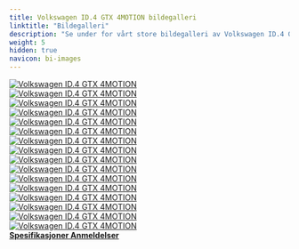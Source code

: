 ```yaml
---
title: Volkswagen ID.4 GTX 4MOTION bildegalleri
linktitle: "Bildegalleri"
description: "Se under for vårt store bildegalleri av Volkswagen ID.4 GTX 4MOTION. Klikk på bildene for høyoppløselige versjoner."
weight: 5
hidden: true
navicon: bi-images
---
```

<!-- markdownlint-disable MD033 -->
<div class="row" id ="my-gallery">
	<div class="pswp-grid-item col-6 col-md-4">
		<a href="https://media.evkx.net/multimedia/models/volkswagen/id.4/id.4_gtx_4motion/exterior_1.jpg"
data-pswp-src="https://media.evkx.net/multimedia/models/volkswagen/id.4/id.4_gtx_4motion/exterior_1.jpg"
data-pswp-width="3000"
data-pswp-height="2000" 
target="_blank">
			<img src="https://media.evkx.net/multimedia/models/volkswagen/id.4/id.4_gtx_4motion/exterior_1_xst.jpg" alt="Volkswagen ID.4 GTX 4MOTION" class="img-fluid " />
		</a>
	</div>
	<div class="pswp-grid-item col-6 col-md-4">
		<a href="https://media.evkx.net/multimedia/models/volkswagen/id.4/id.4_gtx_4motion/exterior_2.jpg"
data-pswp-src="https://media.evkx.net/multimedia/models/volkswagen/id.4/id.4_gtx_4motion/exterior_2.jpg"
data-pswp-width="3000"
data-pswp-height="2000" 
target="_blank">
			<img src="https://media.evkx.net/multimedia/models/volkswagen/id.4/id.4_gtx_4motion/exterior_2_xst.jpg" alt="Volkswagen ID.4 GTX 4MOTION" class="img-fluid " />
		</a>
	</div>
	<div class="pswp-grid-item col-6 col-md-4">
		<a href="https://media.evkx.net/multimedia/models/volkswagen/id.4/id.4_gtx_4motion/exterior_3.jpg"
data-pswp-src="https://media.evkx.net/multimedia/models/volkswagen/id.4/id.4_gtx_4motion/exterior_3.jpg"
data-pswp-width="3000"
data-pswp-height="2000" 
target="_blank">
			<img src="https://media.evkx.net/multimedia/models/volkswagen/id.4/id.4_gtx_4motion/exterior_3_xst.jpg" alt="Volkswagen ID.4 GTX 4MOTION" class="img-fluid " />
		</a>
	</div>
	<div class="pswp-grid-item col-6 col-md-4">
		<a href="https://media.evkx.net/multimedia/models/volkswagen/id.4/id.4_gtx_4motion/exterior_4.jpg"
data-pswp-src="https://media.evkx.net/multimedia/models/volkswagen/id.4/id.4_gtx_4motion/exterior_4.jpg"
data-pswp-width="3000"
data-pswp-height="2220" 
target="_blank">
			<img src="https://media.evkx.net/multimedia/models/volkswagen/id.4/id.4_gtx_4motion/exterior_4_xst.jpg" alt="Volkswagen ID.4 GTX 4MOTION" class="img-fluid " />
		</a>
	</div>
	<div class="pswp-grid-item col-6 col-md-4">
		<a href="https://media.evkx.net/multimedia/models/volkswagen/id.4/id.4_gtx_4motion/frontseats_1.jpg"
data-pswp-src="https://media.evkx.net/multimedia/models/volkswagen/id.4/id.4_gtx_4motion/frontseats_1.jpg"
data-pswp-width="3000"
data-pswp-height="2000" 
target="_blank">
			<img src="https://media.evkx.net/multimedia/models/volkswagen/id.4/id.4_gtx_4motion/frontseats_1_xst.jpg" alt="Volkswagen ID.4 GTX 4MOTION" class="img-fluid " />
		</a>
	</div>
	<div class="pswp-grid-item col-6 col-md-4">
		<a href="https://media.evkx.net/multimedia/models/volkswagen/id.4/id.4_gtx_4motion/frontseats_2.jpg"
data-pswp-src="https://media.evkx.net/multimedia/models/volkswagen/id.4/id.4_gtx_4motion/frontseats_2.jpg"
data-pswp-width="3000"
data-pswp-height="1582" 
target="_blank">
			<img src="https://media.evkx.net/multimedia/models/volkswagen/id.4/id.4_gtx_4motion/frontseats_2_xst.jpg" alt="Volkswagen ID.4 GTX 4MOTION" class="img-fluid " />
		</a>
	</div>
	<div class="pswp-grid-item col-6 col-md-4">
		<a href="https://media.evkx.net/multimedia/models/volkswagen/id.4/id.4_gtx_4motion/headlights_1.jpg"
data-pswp-src="https://media.evkx.net/multimedia/models/volkswagen/id.4/id.4_gtx_4motion/headlights_1.jpg"
data-pswp-width="3000"
data-pswp-height="1687" 
target="_blank">
			<img src="https://media.evkx.net/multimedia/models/volkswagen/id.4/id.4_gtx_4motion/headlights_1_xst.jpg" alt="Volkswagen ID.4 GTX 4MOTION" class="img-fluid " />
		</a>
	</div>
	<div class="pswp-grid-item col-6 col-md-4">
		<a href="https://media.evkx.net/multimedia/models/volkswagen/id.4/id.4_gtx_4motion/main_1.jpg"
data-pswp-src="https://media.evkx.net/multimedia/models/volkswagen/id.4/id.4_gtx_4motion/main_1.jpg"
data-pswp-width="3000"
data-pswp-height="2000" 
target="_blank">
			<img src="https://media.evkx.net/multimedia/models/volkswagen/id.4/id.4_gtx_4motion/main_1_xst.jpg" alt="Volkswagen ID.4 GTX 4MOTION" class="img-fluid " />
		</a>
	</div>
	<div class="pswp-grid-item col-6 col-md-4">
		<a href="https://media.evkx.net/multimedia/models/volkswagen/id.4/id.4_gtx_4motion/screens_1.jpg"
data-pswp-src="https://media.evkx.net/multimedia/models/volkswagen/id.4/id.4_gtx_4motion/screens_1.jpg"
data-pswp-width="3000"
data-pswp-height="2206" 
target="_blank">
			<img src="https://media.evkx.net/multimedia/models/volkswagen/id.4/id.4_gtx_4motion/screens_1_xst.jpg" alt="Volkswagen ID.4 GTX 4MOTION" class="img-fluid " />
		</a>
	</div>
	<div class="pswp-grid-item col-6 col-md-4">
		<a href="https://media.evkx.net/multimedia/models/volkswagen/id.4/id.4_gtx_4motion/screens_2.jpg"
data-pswp-src="https://media.evkx.net/multimedia/models/volkswagen/id.4/id.4_gtx_4motion/screens_2.jpg"
data-pswp-width="3000"
data-pswp-height="2000" 
target="_blank">
			<img src="https://media.evkx.net/multimedia/models/volkswagen/id.4/id.4_gtx_4motion/screens_2_xst.jpg" alt="Volkswagen ID.4 GTX 4MOTION" class="img-fluid " />
		</a>
	</div>
	<div class="pswp-grid-item col-6 col-md-4">
		<a href="https://media.evkx.net/multimedia/models/volkswagen/id.4/id.4_gtx_4motion/screens_3.jpg"
data-pswp-src="https://media.evkx.net/multimedia/models/volkswagen/id.4/id.4_gtx_4motion/screens_3.jpg"
data-pswp-width="3000"
data-pswp-height="2000" 
target="_blank">
			<img src="https://media.evkx.net/multimedia/models/volkswagen/id.4/id.4_gtx_4motion/screens_3_xst.jpg" alt="Volkswagen ID.4 GTX 4MOTION" class="img-fluid " />
		</a>
	</div>
	<div class="pswp-grid-item col-6 col-md-4">
		<a href="https://media.evkx.net/multimedia/models/volkswagen/id.4/id.4_gtx_4motion/secondrowseats_1.jpg"
data-pswp-src="https://media.evkx.net/multimedia/models/volkswagen/id.4/id.4_gtx_4motion/secondrowseats_1.jpg"
data-pswp-width="3000"
data-pswp-height="2000" 
target="_blank">
			<img src="https://media.evkx.net/multimedia/models/volkswagen/id.4/id.4_gtx_4motion/secondrowseats_1_xst.jpg" alt="Volkswagen ID.4 GTX 4MOTION" class="img-fluid " />
		</a>
	</div>
	<div class="pswp-grid-item col-6 col-md-4">
		<a href="https://media.evkx.net/multimedia/models/volkswagen/id.4/id.4_gtx_4motion/secondrowseats_2.jpg"
data-pswp-src="https://media.evkx.net/multimedia/models/volkswagen/id.4/id.4_gtx_4motion/secondrowseats_2.jpg"
data-pswp-width="3000"
data-pswp-height="2000" 
target="_blank">
			<img src="https://media.evkx.net/multimedia/models/volkswagen/id.4/id.4_gtx_4motion/secondrowseats_2_xst.jpg" alt="Volkswagen ID.4 GTX 4MOTION" class="img-fluid " />
		</a>
	</div>
	<div class="pswp-grid-item col-6 col-md-4">
		<a href="https://media.evkx.net/multimedia/models/volkswagen/id.4/id.4_gtx_4motion/taillights_1.jpg"
data-pswp-src="https://media.evkx.net/multimedia/models/volkswagen/id.4/id.4_gtx_4motion/taillights_1.jpg"
data-pswp-width="3000"
data-pswp-height="1950" 
target="_blank">
			<img src="https://media.evkx.net/multimedia/models/volkswagen/id.4/id.4_gtx_4motion/taillights_1_xst.jpg" alt="Volkswagen ID.4 GTX 4MOTION" class="img-fluid " />
		</a>
	</div>
	<div class="pswp-grid-item col-6 col-md-4">
		<a href="https://media.evkx.net/multimedia/models/volkswagen/id.4/id.4_gtx_4motion/trunk_1.jpg"
data-pswp-src="https://media.evkx.net/multimedia/models/volkswagen/id.4/id.4_gtx_4motion/trunk_1.jpg"
data-pswp-width="3000"
data-pswp-height="2000" 
target="_blank">
			<img src="https://media.evkx.net/multimedia/models/volkswagen/id.4/id.4_gtx_4motion/trunk_1_xst.jpg" alt="Volkswagen ID.4 GTX 4MOTION" class="img-fluid " />
		</a>
	</div>
	<div class="pswp-grid-item col-6 col-md-4">
		<a href="https://media.evkx.net/multimedia/models/volkswagen/id.4/id.4_gtx_4motion/trunk_2.jpg"
data-pswp-src="https://media.evkx.net/multimedia/models/volkswagen/id.4/id.4_gtx_4motion/trunk_2.jpg"
data-pswp-width="3000"
data-pswp-height="2000" 
target="_blank">
			<img src="https://media.evkx.net/multimedia/models/volkswagen/id.4/id.4_gtx_4motion/trunk_2_xst.jpg" alt="Volkswagen ID.4 GTX 4MOTION" class="img-fluid " />
		</a>
	</div>
</div>
<script type="module">
  import PhotoSwipeLightbox from '/js/photoswipe-lightbox.esm.js';
    const lightbox = new PhotoSwipeLightbox({
       gallery: '#my-gallery',
        children: 'a',
        pswpModule: () => import('/js/photoswipe.esm.js')
    });
lightbox.init();
</script>
<div class="mt-3 mb-3">
<a href="../specifications/" class="text-decoration-none text-black">
<strong><i class="bi-arrow-left"></i> Spesifikasjoner </strong>
</a>
<a href="../reviews/" class="text-decoration-none text-black float-end">
<strong>Anmeldelser <i class="bi-arrow-right"></i></strong>
</a>
</div>
